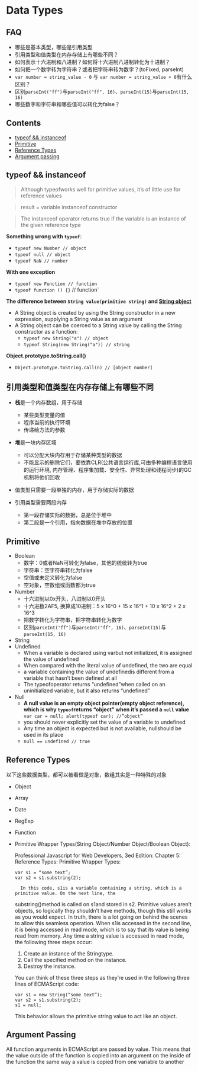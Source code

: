 # Data Types

## FAQ

- 哪些是基本类型，哪些是引用类型
- 引用类型和值类型在内存存储上有哪些不同？
- 如何表示十六进制和八进制？如何将十六进制八进制转化为十进制？
- 如何把一个数字转为字符串？或者把字符串转为数字？(toFixed, parseInt)
- `var number = string_value - 0` 与 `var number = string_value + 0`有什么区别？
- 区别`parseInt("ff")`与`parseInt("ff", 16)`、`parseInt(15)`与`parseInt(15, 16)`
- 哪些数字和字符串和哪些值可以转化为false？

## Contents

- [typeof && instanceof](#typeof--instanceof)
- [Primitive](#primitive)
- [Reference Types](#reference-types)
- [Argument passing](#argument-passing)

## typeof && instanceof

>Although typeofworks well for primitive values, it’s of little use for reference values

>result = variable instanceof constructor

>The instanceof operator returns true if the variable is an instance of the given reference type 

**Something wrong with `typeof`**:

- `typeof new Number // object`
- `typeof null // object`
- `typeof NaN // number`

**With one exception**

- `typeof new Function // function `
- `typeof function () {}` // function`

**The difference between `String value(primitive string)` and [String object](http://es5.github.io/#x4.3.16)**

- A String object is created by using the String constructor in a new expression, supplying a String value as an argument
- A String object can be coerced to a String value by calling the String constructor as a function:
    - `typeof new String("a") // object`
    - `typeof String(new String("a")) // string`

**Object.prototype.toString.call()**

- `Object.prototype.toString.call(n) // [object number]`

## 引用类型和值类型在内存存储上有哪些不同

- **栈**是一个内存数组，用于存储
    - 某些类型变量的值
    - 程序当前的执行环境
    - 传递给方法的参数

- **堆**是一块内存区域
    - 可以分配大块内存用于存储某种类型的数据
    - 不能显示的删除它们，要依靠CLR(公共语言运行库,可由多种编程语言使用的运行环境, 内存管理、程序集加载、安全性、异常处理和线程同步)的GC机制将他们回收

- 值类型只需要一段单独的内存，用于存储实际的数据

- 引用类型需要两段内存
    - 第一段存储实际的数据，总是位于堆中
    - 第二段是一个引用，指向数据在堆中存放的位置


## Primitive

- Boolean
    - 数字：0或者NaN可转化为false，其他的统统转为true
    - 字符串：空字符串转化为false
    - 空值或未定义转化为false
    - 空对象，空数组或函数都为true
- Number
    - 十六进制以0x开头，八进制以0开头
    - 十六进数2AF5, 换算成10进制：5 x 16^0 + 15 x 16^1 + 10 x 16^2 + 2 x 16^3
    - 把数字转化为字符串，把字符串转化为数字
    - 区别`parseInt("ff")`与`parseInt("ff", 16)`、`parseInt(15)`与`parseInt(15, 16)`
- String
- Undefined
    - When a variable is 
declared using varbut not initialized, it is assigned the value of undefined
    - When compared with the 
literal value of undefined, the two are equal
    - a variable containing the value of undefinedis different from a variable that hasn’t been 
defined at all
    - The typeofoperator returns “undefined”when called on an uninitialized variable, but it also 
returns “undefined”
- Null
    - **A null value is an empty object pointer(empty object reference), which is why `typeof`returns “object” when it’s passed a `null` value** `var car = null; alert(typeof car); //”object”`
    - you should never explicitly set the value of a variable to undefined
    - Any time an object is expected but is not available, nullshould be 
used in its place
    - `null == undefined // true` 

## Reference Types

以下这些数据类型，都可以被看做是对象，数组其实是一种特殊的对象

- Object
- Array
- Date
- RegExp
- Function
- Primitive Wrapper Types(String Object/Number Object/Boolean Object):

    Professional Javascript for Web Developers, 3ed Edition: Chapter 5: Reference Types: Primitive Wrapper Types:

    ```
    var s1 = “some text”;
    var s2 = s1.substring(2);
    ```

        In this code, s1is a variable containing a string, which is a primitive value. On the next line, the 
    substring()method is called on s1and stored in s2. Primitive values aren’t objects, so logically 
    they shouldn’t have methods, though this still works as you would expect. In truth, there is a lot 
    going on behind the scenes to allow this seamless operation. When s1is accessed in the second line, 
    it is being accessed in read mode, which is to say that its value is being read from memory. Any time 
    a string value is accessed in read mode, the following three steps occur:

    1. Create an instance of the Stringtype.
    2. Call the specified method on the instance.
    3. Destroy the instance.

    You can think of these three steps as they’re used in the following three lines of ECMAScript code:
    ```
    var s1 = new String(“some text”);
    var s2 = s1.substring(2);
    s1 = null;
    ```
    This behavior allows the primitive string value to act like an object.



## Argument Passing

All function arguments in ECMAScript are passed by value. This means that the value outside of 
the function is copied into an argument on the inside of the function the same way a value is copied 
from one variable to another